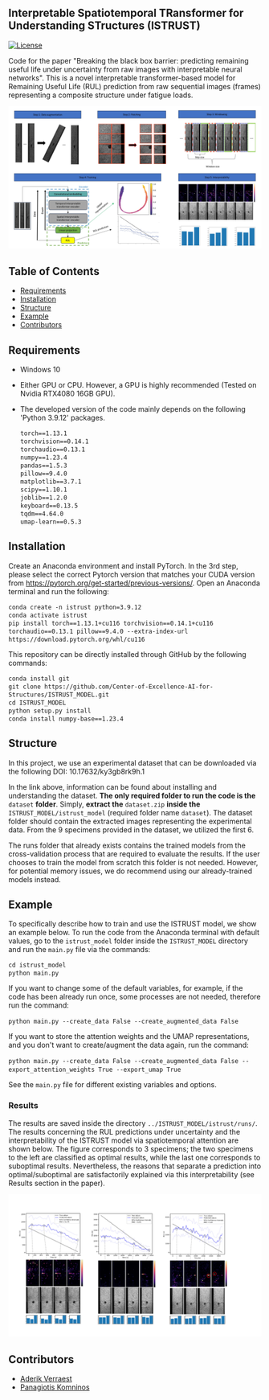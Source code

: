 ##  Interpretable Spatiotemporal TRansformer for Understanding STructures (ISTRUST)

[![License](https://img.shields.io/badge/license-MIT-blue.svg)](LICENSE)

Code for the paper "Breaking the black box barrier: predicting remaining useful life under uncertainty from raw images with interpretable neural networks". This is a novel interpretable transformer-based model for Remaining Useful Life (RUL) prediction from raw sequential images (frames) representing a composite structure under fatigue loads.

![alt text](https://github.com/Center-of-Excellence-AI-for-Structures/ISTRUST_MODEL/blob/main/Figs/general_concept.jpg)



## Table of Contents

- [Requirements](#requirements)
- [Installation](#installation)
- [Structure](#structure)
- [Example](#example)
- [Contributors](#contributors)

## Requirements

- Windows 10
- Either GPU or CPU. However, a GPU is highly recommended (Tested on Nvidia RTX4080 16GB GPU).
- The developed version of the code mainly depends on the following 'Python 3.9.12' packages.

  ```
  torch==1.13.1
  torchvision==0.14.1
  torchaudio==0.13.1
  numpy==1.23.4
  pandas==1.5.3
  pillow==9.4.0
  matplotlib==3.7.1
  scipy==1.10.1
  joblib==1.2.0
  keyboard==0.13.5
  tqdm==4.64.0
  umap-learn==0.5.3
  ```

## Installation
Create an Anaconda environment and install PyTorch. In the 3rd step, please select the correct Pytorch version that matches your CUDA version from https://pytorch.org/get-started/previous-versions/. Open an Anaconda terminal and run the following:

```
conda create -n istrust python=3.9.12
conda activate istrust
pip install torch==1.13.1+cu116 torchvision==0.14.1+cu116 torchaudio==0.13.1 pillow==9.4.0 --extra-index-url https://download.pytorch.org/whl/cu116
```
This repository can be directly installed through GitHub by the following commands:

```
conda install git
git clone https://github.com/Center-of-Excellence-AI-for-Structures/ISTRUST_MODEL.git
cd ISTRUST_MODEL
python setup.py install
conda install numpy-base==1.23.4
```

## Structure

In this project, we use an experimental dataset that can be downloaded via the following DOI: 10.17632/ky3gb8rk9h.1 

In the link above, information can be found about installing and understanding the dataset. **The only required folder to run the code is the** `dataset` **folder**. Simply, **extract the** `dataset.zip` **inside the** `ISTRUST_MODEL/istrust_model` (required folder name `dataset`). The dataset folder should contain the extracted images representing the experimental data. From the 9 specimens provided in the dataset, we utilized the first 6.

The runs folder that already exists contains the trained models from the cross-validation process that are required to evaluate the results. If the user chooses to train the model from scratch this folder is not needed. However, for potential memory issues, we do recommend using our already-trained models instead.
 

## Example

To specifically describe how to train and use the ISTRUST model, we show an example below. To run the code from the Anaconda terminal with default values, go to the `istrust_model` folder inside the `ISTRUST_MODEL` directory and run the `main.py` file via the commands:

```
cd istrust_model
python main.py
```

If you want to change some of the default variables, for example, if the code has been already run once, some processes are not needed, therefore run the command:

`python main.py --create_data False --create_augmented_data False`

If you want to store the attention weights and the UMAP representations, and you don't want to create/augment the data again, run the command:

`python main.py --create_data False --create_augmented_data False --export_attention_weights True --export_umap True`

See the `main.py` file for different existing variables and options.

### Results

The results are saved inside the directory `../ISTRUST_MODEL/istrust/runs/`. The results concerning the RUL predictions under uncertainty and the interpretability of the ISTRUST model via spatiotemporal attention are shown below. The figure corresponds to 3 specimens; the two specimens to the left are classified as optimal results, while the last one corresponds to suboptimal results. Nevertheless, the reasons that separate a prediction into optimal/suboptimal are satisfactorily explained via this interpretability (see Results section in the paper).

![alt text](https://github.com/Center-of-Excellence-AI-for-Structures/ISTRUST_MODEL/blob/main/Figs/results.jpg)

## Contributors

- [Aderik Verraest](https://github.com/aderikverraest)
- [Panagiotis Komninos](https://github.com/panoskom)

